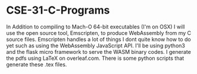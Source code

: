 # CSE-31-C-Programs

In Addition to compiling to Mach-O 64-bit executables (I'm on OSX) I will use the open source tool, Emscripten, to produce WebAssembly from my C source files. Emscripten handles a lot of things I dont quite know how to do yet such as using the WebAssembly JavaScript API. I'll be using python3 and the flask micro framework to serve the WASM binary codes. I generate the pdfs using LaTeX on overleaf.com. There is some python scripts that generate these .tex files.   
